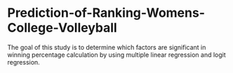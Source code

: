 # Prediction-of-Ranking-Womens-College-Volleyball
The goal of this study is to determine which factors are significant in winning percentage calculation by using multiple linear regression and logit regression.
